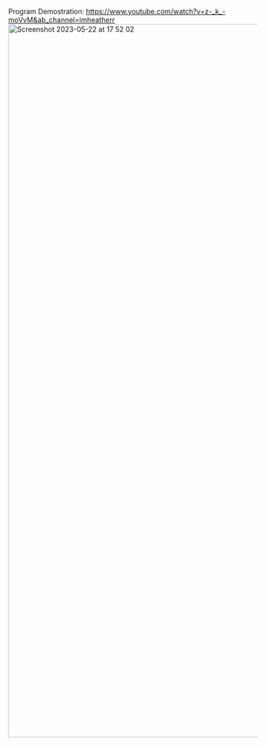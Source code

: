 Program Demostration: https://www.youtube.com/watch?v=z-_k_-moVvM&ab_channel=imheatherr
<img width="1440" alt="Screenshot 2023-05-22 at 17 52 02" src="https://github.com/hsching/Course-Grading-System-in-Excel/assets/129387751/0ad3ddf5-3e3c-4b5a-bb96-34ce00849047">
